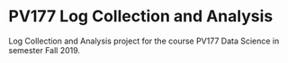 # PV177 Log Collection and Analysis

Log Collection and Analysis project for the course PV177 Data Science in semester Fall 2019.